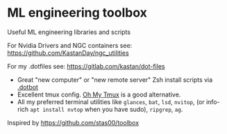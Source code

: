 # ML engineering toolbox
Useful ML engineering libraries and scripts

For Nvidia Drivers and NGC containers see: https://github.com/KastanDay/ngc_utilities

For my .dotfiles see: https://gitlab.com/kastan/dot-files

* Great "new computer" or "new remote server" Zsh install scripts via [.dotbot](https://github.com/anishathalye/dotbot)
* Excellent tmux config. [Oh My Tmux](https://github.com/gpakosz/.tmux) is a good alternative.
* All my preferred terminal utilities like `glances`, `bat`, `lsd`, `nvitop`, (or info-rich `apt install nvtop` when you have sudo), `ripgrep`, `ag`.



Inspired by https://github.com/stas00/toolbox

